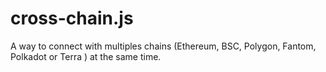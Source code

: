 # cross-chain.js
A way to connect with multiples chains (Ethereum, BSC, Polygon, Fantom, Polkadot or Terra ) at the same time.
